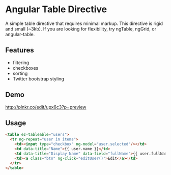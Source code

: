 Angular Table Directive
=======================

A simple table directive that requires minimal markup.
This directive is rigid and small (~3kb). 
If you are looking for flexibility, try ngTable, ngGrid, or angular-table.

Features
--------

- filtering 
- checkboxes
- sorting 
- Twitter bootstrap styling

Demo
----

http://plnkr.co/edit/upx6c3?p=preview

Usage 
-----

```html
<table ez-tableable="users">
  <tr ng-repeat="user in items">
    <td><input type="checkbox" ng-model="user.selected"/></td>
    <td data-title="Name">{{ user.name }}</td>
    <td data-title="Display Name" data-field="fullName">{{ user.fullName }}</td>
    <td><a class="btn" ng-click="editUser()">Edit</a></td>
  </tr>
</table>
```
    


